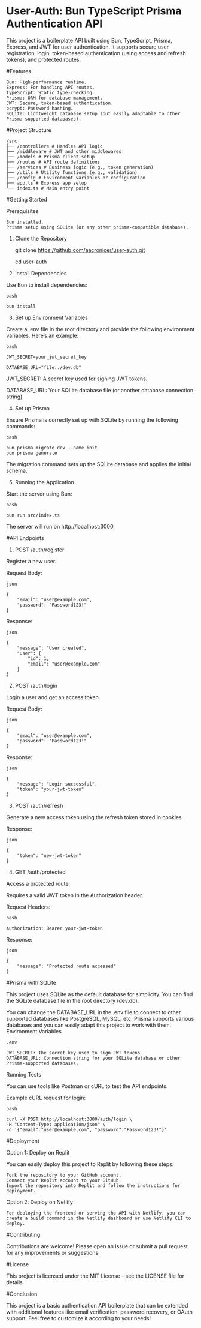 # User-Auth: Bun TypeScript Prisma Authentication API

This project is a boilerplate API built using Bun, TypeScript, Prisma, Express, and JWT for user authentication. It supports secure user registration, login, token-based authentication (using access and refresh tokens), and protected routes.

#Features

    Bun: High-performance runtime.
    Express: For handling API routes.
    TypeScript: Static type-checking.
    Prisma: ORM for database management.
    JWT: Secure, token-based authentication.
    bcrypt: Password hashing.
    SQLite: Lightweight database setup (but easily adaptable to other Prisma-supported databases).

#Project Structure

    /src
    ├── /controllers # Handles API logic
    ├── /middleware # JWT and other middlewares
    ├── /models # Prisma client setup
    ├── /routes # API route definitions
    ├── /services # Business logic (e.g., token generation)
    ├── /utils # Utility functions (e.g., validation)
    ├── /config # Environment variables or configuration
    ├── app.ts # Express app setup
    └── index.ts # Main entry point

#Getting Started

Prerequisites

    Bun installed.
    Prisma setup using SQLite (or any other prisma-compatible database).

1. Clone the Repository

    git clone https://github.com/aacronicer/user-auth.git

    cd user-auth

2. Install Dependencies

Use Bun to install dependencies:

    bash

    bun install

3. Set up Environment Variables

Create a .env file in the root directory and provide the following environment variables. Here’s an example:

    bash

    JWT_SECRET=your_jwt_secret_key

    DATABASE_URL="file:./dev.db"

JWT_SECRET: A secret key used for signing JWT tokens.

DATABASE_URL: Your SQLite database file (or another database connection string).

4. Set up Prisma

Ensure Prisma is correctly set up with SQLite by running the following commands:

    bash

    bun prisma migrate dev --name init
    bun prisma generate

The migration command sets up the SQLite database and applies the initial schema.

5. Running the Application

Start the server using Bun:

    bash

    bun run src/index.ts

The server will run on http://localhost:3000.

#API Endpoints

1. POST /auth/register

Register a new user.

Request Body:

    json

    {
        "email": "user@example.com",
        "password": "Password123!"
    }

Response:

    json

    {
        "message": "User created",
        "user": {
            "id": 1,
            "email": "user@example.com"
        }
    }

2. POST /auth/login

Login a user and get an access token.

Request Body:

    json

    {
        "email": "user@example.com",
        "password": "Password123!"
    }

Response:

    json

    {
        "message": "Login successful",
        "token": "your-jwt-token"
    }

3. POST /auth/refresh

Generate a new access token using the refresh token stored in cookies.

Response:

    json

    {
        "token": "new-jwt-token"
    }

4. GET /auth/protected

Access a protected route.

Requires a valid JWT token in the Authorization header.

Request Headers:

    bash

    Authorization: Bearer your-jwt-token

Response:

    json

    {
        "message": "Protected route accessed"
    }

#Prisma with SQLite

This project uses SQLite as the default database for simplicity. You can find the SQLite database file in the root directory (dev.db).

You can change the DATABASE_URL in the .env file to connect to other supported databases like PostgreSQL, MySQL, etc. Prisma supports various databases and you can easily adapt this project to work with them.
Environment Variables

    .env

    JWT_SECRET: The secret key used to sign JWT tokens.
    DATABASE_URL: Connection string for your SQLite database or other Prisma-supported databases.

Running Tests

You can use tools like Postman or cURL to test the API endpoints.

Example cURL request for login:

    bash

    curl -X POST http://localhost:3000/auth/login \
    -H "Content-Type: application/json" \
    -d '{"email":"user@example.com", "password":"Password123!"}'

#Deployment

Option 1: Deploy on Replit

You can easily deploy this project to Replit by following these steps:

    Fork the repository to your GitHub account.
    Connect your Replit account to your GitHub.
    Import the repository into Replit and follow the instructions for deployment.

Option 2: Deploy on Netlify

    For deploying the frontend or serving the API with Netlify, you can create a build command in the Netlify dashboard or use Netlify CLI to deploy.

#Contributing

Contributions are welcome! Please open an issue or submit a pull request for any improvements or suggestions.

#License

This project is licensed under the MIT License - see the LICENSE file for details.

#Conclusion

This project is a basic authentication API boilerplate that can be extended with additional features like email verification, password recovery, or OAuth support. Feel free to customize it according to your needs!
